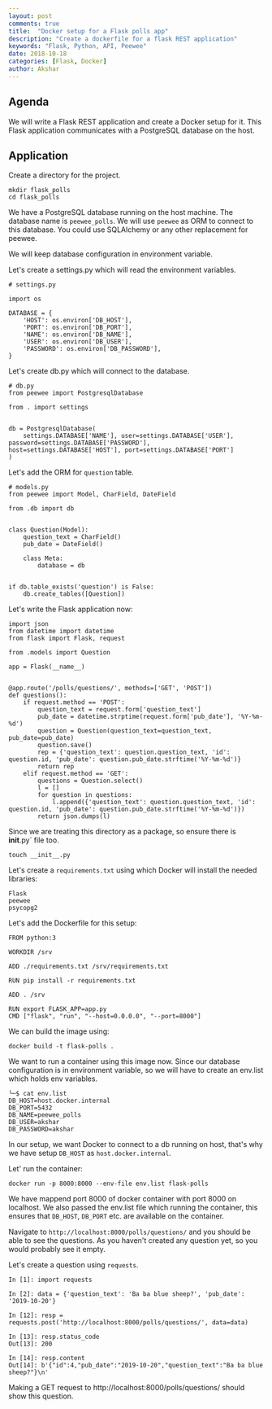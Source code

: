 ```yaml
---
layout: post
comments: true
title:  "Docker setup for a Flask polls app"
description: "Create a dockerfile for a flask REST application"
keywords: "Flask, Python, API, Peewee"
date: 2018-10-18
categories: [Flask, Docker]
author: Akshar
---
```


## Agenda

We will write a Flask REST application and create a Docker setup for it. This Flask application communicates with a PostgreSQL database on the host.

## Application

Create a directory for the project.

    mkdir flask_polls
    cd flask_polls

We have a PostgreSQL database running on the host machine. The database name is `peewee_polls`. We will use `peewee` as ORM to connect to this database. You could use SQLAlchemy or any other replacement for peewee.

We will keep database configuration in environment variable.

Let's create a settings.py which will read the environment variables.

    # settings.py

    import os

    DATABASE = {
        'HOST': os.environ['DB_HOST'],
        'PORT': os.environ['DB_PORT'],
        'NAME': os.environ['DB_NAME'],
        'USER': os.environ['DB_USER'],
        'PASSWORD': os.environ['DB_PASSWORD'],
    }

Let's create db.py which will connect to the database.

    # db.py
    from peewee import PostgresqlDatabase

    from . import settings


    db = PostgresqlDatabase(
        settings.DATABASE['NAME'], user=settings.DATABASE['USER'], password=settings.DATABASE['PASSWORD'], host=settings.DATABASE['HOST'], port=settings.DATABASE['PORT']
    )

Let's add the ORM for `question` table.

    # models.py
    from peewee import Model, CharField, DateField

    from .db import db


    class Question(Model):
        question_text = CharField()
        pub_date = DateField()

        class Meta:
            database = db


    if db.table_exists('question') is False:
        db.create_tables([Question])

Let's write the Flask application now:

    import json
    from datetime import datetime
    from flask import Flask, request

    from .models import Question

    app = Flask(__name__)


    @app.route('/polls/questions/', methods=['GET', 'POST'])
    def questions():
        if request.method == 'POST':
            question_text = request.form['question_text']
            pub_date = datetime.strptime(request.form['pub_date'], '%Y-%m-%d')
            question = Question(question_text=question_text, pub_date=pub_date)
            question.save()
            rep = {'question_text': question.question_text, 'id': question.id, 'pub_date': question.pub_date.strftime('%Y-%m-%d')}
            return rep
        elif request.method == 'GET':
            questions = Question.select()
            l = []
            for question in questions:
                l.append({'question_text': question.question_text, 'id': question.id, 'pub_date': question.pub_date.strftime('%Y-%m-%d')})
            return json.dumps(l)

Since we are treating this directory as a package, so ensure there is ` `__init__.py` file too.

    touch __init__.py

Let's create a `requirements.txt` using which Docker will install the needed libraries:

    Flask
    peewee
    psycopg2

Let's add the Dockerfile for this setup:

    FROM python:3

    WORKDIR /srv

    ADD ./requirements.txt /srv/requirements.txt

    RUN pip install -r requirements.txt

    ADD . /srv

    RUN export FLASK_APP=app.py
    CMD ["flask", "run", "--host=0.0.0.0", "--port=8000"]

We can build the image using:

    docker build -t flask-polls .

We want to run a container using this image now. Since our database configuration is in environment variable, so we will have to create an env.list which holds env variables.

    ╰─$ cat env.list
    DB_HOST=host.docker.internal
    DB_PORT=5432
    DB_NAME=peewee_polls
    DB_USER=akshar
    DB_PASSWORD=akshar

In our setup, we want Docker to connect to a db running on host, that's why we have setup `DB_HOST` as `host.docker.internal`.

Let' run the container:

    docker run -p 8000:8000 --env-file env.list flask-polls

We have mappend port 8000 of docker container with port 8000 on localhost. We also passed the env.list file which running the container, this ensures that `DB_HOST`, `DB_PORT` etc. are available on the container.

Navigate to `http://localhost:8000/polls/questions/` and you should be able to see the questions. As you haven't created any question yet, so you would probably see it empty.

Let's create a question using `requests`.

    In [1]: import requests

    In [2]: data = {'question_text': 'Ba ba blue sheep?', 'pub_date': '2019-10-20'}

    In [12]: resp = requests.post('http://localhost:8000/polls/questions/', data=data)

    In [13]: resp.status_code
    Out[13]: 200

    In [14]: resp.content
    Out[14]: b'{"id":4,"pub_date":"2019-10-20","question_text":"Ba ba blue sheep?"}\n'

Making a GET request to http://localhost:8000/polls/questions/ should show this question.
